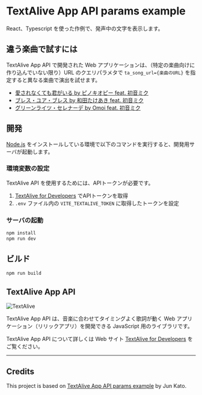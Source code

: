 # TextAlive App API params example

React、Typescript を使った作例で、発声中の文字を表示します。

## 違う楽曲で試すには

TextAlive App API で開発された Web アプリケーションは、（特定の楽曲向けに作り込んでいない限り）URL のクエリパラメタで `ta_song_url={楽曲のURL}` を指定すると異なる楽曲で演出を試せます。

- [愛されなくても君がいる by ピノキオピー feat. 初音ミク](https://textalivejp.github.io/textalive-app-params/?ta_song_url=https%3A%2F%2Fwww.youtube.com%2Fwatch%3Fv%3DygY2qObZv24)
- [ブレス・ユア・ブレス by 和田たけあき feat. 初音ミク](https://textalivejp.github.io/textalive-app-params/?ta_song_url=https%3A%2F%2Fwww.youtube.com%2Fwatch%3Fv%3Da-Nf3QUFkOU)
- [グリーンライツ・セレナーデ by Omoi feat. 初音ミク](https://textalivejp.github.io/textalive-app-params/?ta_song_url=https%3A%2F%2Fwww.youtube.com%2Fwatch%3Fv%3DXSLhsjepelI)

## 開発

[Node.js](https://nodejs.org/) をインストールしている環境で以下のコマンドを実行すると、開発用サーバが起動します。

### 環境変数の設定

TextAlive API を使用するためには、APIトークンが必要です。

1. [TextAlive for Developers](https://developer.textalive.jp/profile) でAPIトークンを取得
2. `.env` ファイル内の `VITE_TEXTALIVE_TOKEN` に取得したトークンを設定

### サーバの起動

```sh
npm install
npm run dev
```

## ビルド

```sh
npm run build
```

## TextAlive App API

![TextAlive](https://i.gyazo.com/thumb/1000/5301e6f642d255c5cfff98e049b6d1f3-png.png)

TextAlive App API は、音楽に合わせてタイミングよく歌詞が動く Web アプリケーション（リリックアプリ）を開発できる JavaScript 用のライブラリです。

TextAlive App API について詳しくは Web サイト [TextAlive for Developers](https://developer.textalive.jp/) をご覧ください。

---

## Credits

This project is based on [TextAlive App API params example](https://github.com/TextAliveJp/textalive-app-params) by Jun Kato.
